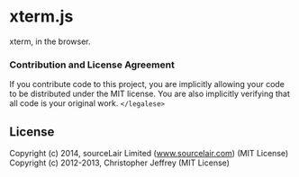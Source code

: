 # xterm.js

xterm, in the browser.

### Contribution and License Agreement

If you contribute code to this project, you are implicitly allowing your code
to be distributed under the MIT license. You are also implicitly verifying that
all code is your original work. `</legalese>`

## License

Copyright (c) 2014, sourceLair Limited (www.sourcelair.com) (MIT License)
Copyright (c) 2012-2013, Christopher Jeffrey (MIT License)
